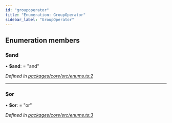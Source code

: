 ```yaml
---
id: "groupoperator"
title: "Enumeration: GroupOperator"
sidebar_label: "GroupOperator"
---
```


## Enumeration members

### $and

•  **$and**:  = "and"

*Defined in [packages/core/src/enums.ts:2](https://github.com/mikro-orm/mikro-orm/blob/d945b8a11/packages/core/src/enums.ts#L2)*

___

### $or

•  **$or**:  = "or"

*Defined in [packages/core/src/enums.ts:3](https://github.com/mikro-orm/mikro-orm/blob/d945b8a11/packages/core/src/enums.ts#L3)*
